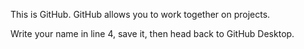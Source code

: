 
 This is GitHub. GitHub allows you to work together on projects.

 Write your name in line 4, save it, then head back to GitHub Desktop.